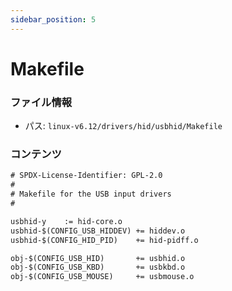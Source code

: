```yaml
---
sidebar_position: 5
---
```

# Makefile

### ファイル情報

- パス: `linux-v6.12/drivers/hid/usbhid/Makefile`

### コンテンツ

```txt
# SPDX-License-Identifier: GPL-2.0
#
# Makefile for the USB input drivers
#

usbhid-y	:= hid-core.o
usbhid-$(CONFIG_USB_HIDDEV)	+= hiddev.o
usbhid-$(CONFIG_HID_PID)	+= hid-pidff.o

obj-$(CONFIG_USB_HID)		+= usbhid.o
obj-$(CONFIG_USB_KBD)		+= usbkbd.o
obj-$(CONFIG_USB_MOUSE)		+= usbmouse.o


```
